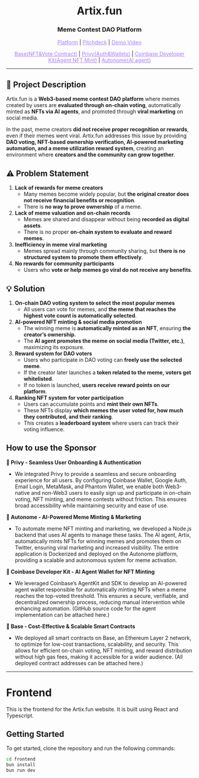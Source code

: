 <h1 align="center">Artix.fun</h1>
<h3 align="center">Meme Contest DAO Platform</h3>

<p align="center">
  <a href="https://artixfun.vercel.app/" style="color: #a77dff">Platform</a> | <a href="https://www.figma.com/deck/2SOyNcL3NwvpAuOzHHwfty" style="color: #a77dff">Pitchdeck</a> | <a href="" style="color: #a77dff">Demo Video</a>
</p>
<p align="center">
  <a href="https://github.com/marcdhi/Artix.fun/blob/main/artixContracts/ignition/deployments/chain-84532/deployed_addresses.json" style="color: #a77dff">Base(NFT&Vote Contract)</a> | <a href="https://github.com/marcdhi/Artix.fun/blob/main/frontend/src/main.tsx" style="color: #a77dff">Privy(Auth&Wallets)</a> | <a href="https://github.com/marcdhi/Artix.fun/blob/main/agents/twitter-agent.js" style="color: #a77dff">Coinbase Developer Kit(Agent NFT Mint)</a> | <a href="https://github.com/marcdhi/Artix.fun/blob/main/agents/twitter-agent.js" style="color: #a77dff">Autonome(AI agent)</a>

---

## 📌 Project Description

Artix.fun is a **Web3-based meme contest DAO platform** where memes created by users are **evaluated through on-chain voting**, automatically minted as **NFTs via AI agents**, and promoted through **viral marketing** on social media.

In the past, meme creators **did not receive proper recognition or rewards**, even if their memes went viral. Artix.fun addresses this issue by providing **DAO voting, NFT-based ownership verification, AI-powered marketing automation, and a meme utilization reward system**, creating an environment where **creators and the community can grow together**.

## ⚠️ Problem Statement

1. **Lack of rewards for meme creators**
    - Many memes become widely popular, but **the original creator does not receive financial benefits or recognition**.
    - There is **no way to prove ownership** of a meme.
2. **Lack of meme valuation and on-chain records**
    - Memes are shared and disappear without being **recorded as digital assets**.
    - There is no proper **on-chain system to evaluate and reward memes**.
3. **Inefficiency in meme viral marketing**
    - Memes spread mainly through community sharing, but **there is no structured system to promote them effectively**.
4. **No rewards for community participants**
    - Users who **vote or help memes go viral do not receive any benefits**.

## 💡 Solution

1. **On-chain DAO voting system to select the most popular memes**
    - All users can vote for memes, and **the meme that reaches the highest vote count is automatically selected**.
2. **AI-powered NFT minting & social media promotion**
    - The winning meme is **automatically minted as an NFT**, ensuring **the creator’s ownership**.
    - The **AI agent promotes the meme on social media (Twitter, etc.)**, maximizing its exposure.
3. **Reward system for DAO voters**
    - Users who participate in DAO voting can **freely use the selected meme**.
    - If the creator later launches a **token related to the meme, voters get whitelisted**.
    - If no token is launched, **users receive reward points on our platform**.
4. **Ranking NFT system for voter participation**
    - Users can accumulate points and **mint their own NFTs**.
    - These NFTs display **which memes the user voted for, how much they contributed, and their ranking**.
    - This creates a **leaderboard system** where users can track their voting influence.

## How to use the Sponsor

**🔹 Privy - Seamless User Onboarding & Authentication**
- We integrated Privy to provide a seamless and secure onboarding experience for all users. By configuring Coinbase Wallet, Google Auth, Email Login, MetaMask, and Phantom Wallet, we enable both Web3-native and non-Web3 users to easily sign up and participate in on-chain voting, NFT minting, and meme contests without friction. This ensures broad accessibility while maintaining security and ease of use.

**🔹 Autonome - AI-Powered Meme Minting & Marketing**
- To automate meme NFT minting and marketing, we developed a Node.js backend that uses AI agents to manage these tasks. The AI agent, Artix, automatically mints NFTs for winning memes and promotes them on Twitter, ensuring viral marketing and increased visibility. The entire application is Dockerized and deployed on the Autonome platform, providing a scalable and autonomous system for meme activation.

**🔹 Coinbase Developer Kit - AI Agent Wallet for NFT Minting**
- We leveraged Coinbase’s AgentKit and SDK to develop an AI-powered agent wallet responsible for automatically minting NFTs when a meme reaches the top-voted threshold. This ensures a secure, verifiable, and decentralized ownership process, reducing manual intervention while enhancing automation. (GitHub source code for the agent implementation can be attached here.)

**🔹 Base - Cost-Effective & Scalable Smart Contracts**
- We deployed all smart contracts on Base, an Ethereum Layer 2 network, to optimize for low-cost transactions, scalability, and security. This allows for efficient on-chain voting, NFT minting, and reward distribution without high gas fees, making it accessible for a wider audience. (All deployed contract addresses can be attached here.)

---

# Frontend

This is the frontend for the Artix.fun website. It is built using React and Typescript.

## Getting Started

To get started, clone the repository and run the following commands:

```bash
cd frontend
bun install
bun run dev
```

